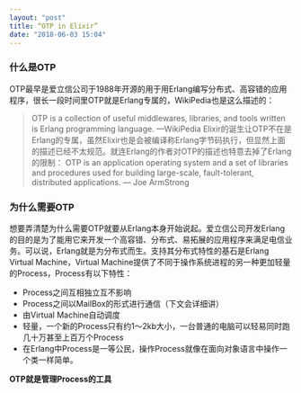```yaml
---
layout: "post"
title: “OTP in Elixir”
date: "2018-06-03 15:04"
---
```


### 什么是OTP
OTP最早是爱立信公司于1988年开源的用于用Erlang编写分布式、高容错的应用程序，很长一段时间里OTP就是Erlang专属的，WikiPedia也是这么描述的：
> OTP is a collection of useful middlewares, libraries, and tools written is Erlang programming language. —WikiPedia
Elixir的诞生让OTP不在是Erlang的专属，虽然Elixir也是会被编译称Erlang字节码执行，但显然上面的描述已经不太规范。就连Erlang的作者对OTP的描述也特意去掉了Erlang的限制：
> OTP is an application operating system and a set of libraries and procedures used for building large-scale, fault-tolerant, distributed applications. — Joe ArmStrong

### 为什么需要OTP
想要弄清楚为什么需要OTP就要从Erlang本身开始说起。爱立信公司开发Erlang的目的是为了能用它来开发一个高容错、分布式、易拓展的应用程序来满足电信业务。可以说，Erlang就是为分布式而生。支持其分布式特性的基石是Erlang Virtual Machine，Virtual Machine提供了不同于操作系统进程的另一种更加轻量的Process，Process有以下特性：
- Process之间互相独立互不影响
- Process之间以MailBox的形式进行通信（下文会详细讲）
- 由Virtual Machine自动调度
- 轻量，一个新的Process只有约1～2kb大小，一台普通的电脑可以轻易同时跑几十万甚至上百万个Process
- 在Erlang中Process是一等公民，操作Process就像在面向对象语言中操作一个类一样简单。

**OTP就是管理Process的工具**





